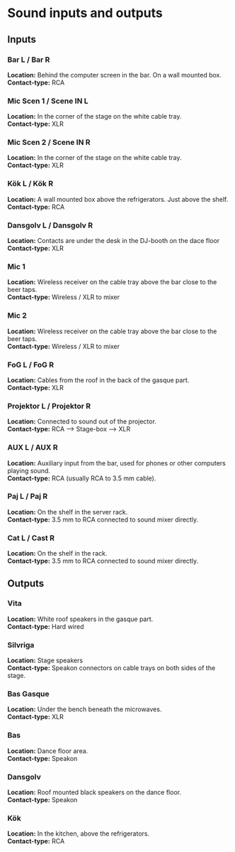 # Sound inputs and outputs

## Inputs

### Bar L / Bar R

**Location:** Behind the computer screen in the bar. On a wall mounted box. \
**Contact-type:** RCA

### Mic Scen 1 / Scene IN L

**Location:** In the corner of the stage on the white cable tray. \
**Contact-type:** XLR

### Mic Scen 2 / Scene IN R

**Location:** In the corner of the stage on the white cable tray. \
**Contact-type:** XLR

### Kök L / Kök R

**Location:** A wall mounted box above the refrigerators. Just above the shelf. \
**Contact-type:** RCA

### Dansgolv L / Dansgolv R

**Location:** Contacts are under the desk in the DJ-booth on the dace floor \
**Contact-type:** XLR

### Mic 1

**Location:** Wireless receiver on the cable tray above the bar close to the beer taps. \
**Contact-type:** Wireless / XLR to mixer

### Mic 2

**Location:** Wireless receiver on the cable tray above the bar close to the beer taps. \
**Contact-type:** Wireless / XLR to mixer

### FoG L / FoG R

**Location:** Cables from the roof in the back of the gasque part. \
**Contact-type:** XLR

### Projektor L / Projektor R

**Location:** Connected to sound out of the projector. \
**Contact-type:** RCA ⟶ Stage-box ⟶ XLR

### AUX L / AUX R

**Location:** Auxiliary input from the bar, used for phones or other computers playing sound. \
**Contact-type:** RCA (usually RCA to 3.5 mm cable).

### Paj L / Paj R

**Location:** On the shelf in the server rack. \
**Contact-type:** 3.5 mm to RCA connected to sound mixer directly.

### Cat L / Cast R

**Location:** On the shelf in the rack. \
**Contact-type:** 3.5 mm to RCA connected to sound mixer directly.

## Outputs

### Vita

**Location:** White roof speakers in the gasque part. \
**Contact-type:** Hard wired

### Silvriga

**Location:** Stage speakers \
**Contact-type:** Speakon connectors on cable trays on both sides of the stage.

### Bas Gasque

**Location:** Under the bench beneath the microwaves. \
**Contact-type:** XLR

### Bas

**Location:** Dance floor area. \
**Contact-type:** Speakon

### Dansgolv

**Location:** Roof mounted black speakers on the dance floor. \
**Contact-type:** Speakon

### Kök

**Location:** In the kitchen, above the refrigerators. \
**Contact-type:** RCA
